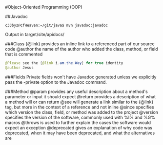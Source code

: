 #Object-Oriented Programming (OOP)

##Javadoc
```shell
c33byz@cfHeaven:~/git/java$ mvn javadoc:javadoc
```
Output in target/site/apidocs/

###Class
    {@link} provides an inline link to a referenced part of our source code
    @author the name of the author who added the class, method, or field that is commented

```java
@Please see the {@link i.am.the.Way} for true identity
@author Jesus
```

###Fields
Private fields won't have Javadoc generated unless we explicitly pass the -private option to the Javadoc command.

###Method
    @param provides any useful description about a method's parameter or input it should expect
    @return provides a description of what a method will or can return
    @see will generate a link similar to the {@link} tag, but more in the context of a reference and not inline
    @since specifies which version the class, field, or method was added to the project
    @version specifies the version of the software, commonly used with %I% and %G% macros
    @throws is used to further explain the cases the software would expect an exception
    @deprecated gives an explanation of why code was deprecated, when it may have been deprecated, and what the alternatives are
